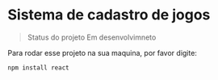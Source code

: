 # Sistema de cadastro de jogos

>Status do projeto Em desenvolvimneto

Para rodar esse projeto na sua maquina, por favor digite:

```
npm install react
```
